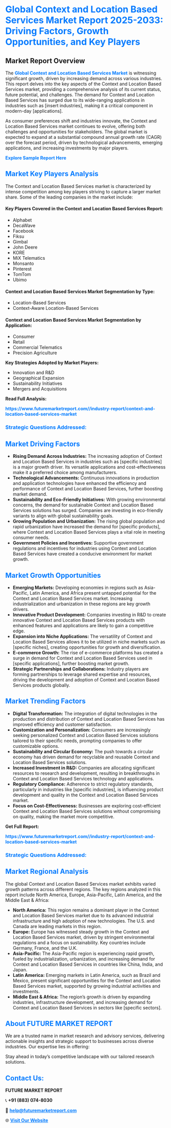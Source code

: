 <h1 style="color: #007BFF;">Global Context and Location Based Services Market Report 2025-2033: Driving Factors, Growth Opportunities, and Key Players</h1>

<section id="overview">
<h2>Market Report Overview</h2>
<p>The <a href="https://www.futuremarketreport.com//industry-report/context-and-location-based-services-market" style="color: #007BFF; text-decoration: none;"><strong>Global Context and Location Based Services Market</strong></a> is witnessing significant growth, driven by increasing demand across various industries. This report delves into the key aspects of the Context and Location Based Services market, providing a comprehensive analysis of its current status, future potential, and challenges. The demand for Context and Location Based Services has surged due to its wide-ranging applications in industries such as [insert industries], making it a critical component in modern-day [applications].</p>
<p>As consumer preferences shift and industries innovate, the Context and Location Based Services market continues to evolve, offering both challenges and opportunities for stakeholders. The global market is expected to expand at a substantial compound annual growth rate (CAGR) over the forecast period, driven by technological advancements, emerging applications, and increasing investments by major players.</p>
</section>

<section id="overview">
<p><a href="https://www.futuremarketreport.com//request-sample/reportId=45857" style="color: #007BFF; text-decoration: none;"><strong>Explore Sample Report Here</strong></a></p>
</section>

<section id="key-players">
<h2 style="color: #007BFF;">Market Key Players Analysis</h2>
<p>The Context and Location Based Services market is characterized by intense competition among key players striving to capture a larger market share. Some of the leading companies in the market include:</p>
<h4>Key Players Covered in the Context and Location Based Services Report:</h4>
<ul><li>Alphabet</li><li>DecaWave</li><li>Facebook</li><li>Fiksu</li><li>Gimbal</li><li>John Deere</li><li>KORE</li><li>MiX Telematics</li><li>Monsanto</li><li>Pinterest</li><li>TomTom</li><li>Ubimo</li></ul>
<h4>Context and Location Based Services Market Segmentation by Type:</h4>
<ul><li>Location-Based Services</li><li>Context-Aware Location-Based Services</li></ul>

<h4>Context and Location Based Services Market Segmentation by Application:</h4>
<ul><li>Consumer</li><li>Retail</li><li>Commercial Telematics</li><li>Precision Agriculture</li></ul>
<p><strong>Key Strategies Adopted by Market Players:</strong></p>
<ul>
<li>Innovation and R&D</li>
<li>Geographical Expansion</li>
<li>Sustainability Initiatives</li>
<li>Mergers and Acquisitions</li>
</ul>
</section>

<section>
<p><strong>Read Full Analysis: </strong></p><a href="https://www.futuremarketreport.com//industry-report/context-and-location-based-services-market" style="color: #007BFF; text-decoration: none;"><strong>https://www.futuremarketreport.com//industry-report/context-and-location-based-services-market</strong></a>
<h3 style="color: #007BFF;">Strategic Questions Addressed:</h3>
</section>

<section id="driving-factors">
<h2 style="color: #007BFF;">Market Driving Factors</h2>
<ul>
<li><strong>Rising Demand Across Industries:</strong> The increasing adoption of Context and Location Based Services in industries such as [specific industries] is a major growth driver. Its versatile applications and cost-effectiveness make it a preferred choice among manufacturers.</li>
<li><strong>Technological Advancements:</strong> Continuous innovations in production and application technologies have enhanced the efficiency and performance of Context and Location Based Services, further boosting market demand.</li>
<li><strong>Sustainability and Eco-Friendly Initiatives:</strong> With growing environmental concerns, the demand for sustainable Context and Location Based Services solutions has surged. Companies are investing in eco-friendly variants to align with global sustainability goals.</li>
<li><strong>Growing Population and Urbanization:</strong> The rising global population and rapid urbanization have increased the demand for [specific products], where Context and Location Based Services plays a vital role in meeting consumer needs.</li>
<li><strong>Government Policies and Incentives:</strong> Supportive government regulations and incentives for industries using Context and Location Based Services have created a conducive environment for market growth.</li>
</ul>
</section>

<section id="growth-opportunities">
<h2 style="color: #007BFF;">Market Growth Opportunities</h2>
<ul>
<li><strong>Emerging Markets:</strong> Developing economies in regions such as Asia-Pacific, Latin America, and Africa present untapped potential for the Context and Location Based Services market. Increasing industrialization and urbanization in these regions are key growth drivers.</li>
<li><strong>Innovative Product Development:</strong> Companies investing in R&D to create innovative Context and Location Based Services products with enhanced features and applications are likely to gain a competitive edge.</li>
<li><strong>Expansion into Niche Applications:</strong> The versatility of Context and Location Based Services allows it to be utilized in niche markets such as [specific niches], creating opportunities for growth and diversification.</li>
<li><strong>E-commerce Growth:</strong> The rise of e-commerce platforms has created a surge in demand for Context and Location Based Services used in [specific applications], further boosting market growth.</li>
<li><strong>Strategic Partnerships and Collaborations:</strong> Industry players are forming partnerships to leverage shared expertise and resources, driving the development and adoption of Context and Location Based Services products globally.</li>
</ul>
</section>

<section id="trending-factors">
<h2 style="color: #007BFF;">Market Trending Factors</h2>
<ul>
<li><strong>Digital Transformation:</strong> The integration of digital technologies in the production and distribution of Context and Location Based Services has improved efficiency and customer satisfaction.</li>
<li><strong>Customization and Personalization:</strong> Consumers are increasingly seeking personalized Context and Location Based Services solutions tailored to their specific needs, prompting companies to offer customizable options.</li>
<li><strong>Sustainability and Circular Economy:</strong> The push towards a circular economy has driven demand for recyclable and reusable Context and Location Based Services solutions.</li>
<li><strong>Increased Investment in R&D:</strong> Companies are allocating significant resources to research and development, resulting in breakthroughs in Context and Location Based Services technology and applications.</li>
<li><strong>Regulatory Compliance:</strong> Adherence to strict regulatory standards, particularly in industries like [specific industries], is influencing product development and quality in the Context and Location Based Services market.</li>
<li><strong>Focus on Cost-Effectiveness:</strong> Businesses are exploring cost-efficient Context and Location Based Services solutions without compromising on quality, making the market more competitive.</li>
</ul>
</section>

<section>
<p><strong>Get Full Report: </strong></p><a href="https://www.futuremarketreport.com//industry-report/context-and-location-based-services-market" style="color: #007BFF; text-decoration: none;"><strong>https://www.futuremarketreport.com//industry-report/context-and-location-based-services-market</strong></a>
<h3 style="color: #007BFF;">Strategic Questions Addressed:</h3>
</section>


<section id="regional-analysis">
<h2 style="color: #007BFF;">Market Regional Analysis</h2>
<p>The global Context and Location Based Services market exhibits varied growth patterns across different regions. The key regions analyzed in this report include North America, Europe, Asia-Pacific, Latin America, and the Middle East & Africa:</p>
<ul>
<li><strong>North America:</strong> This region remains a dominant player in the Context and Location Based Services market due to its advanced industrial infrastructure and high adoption of new technologies. The U.S. and Canada are leading markets in this region.</li>
<li><strong>Europe:</strong> Europe has witnessed steady growth in the Context and Location Based Services market, driven by stringent environmental regulations and a focus on sustainability. Key countries include Germany, France, and the U.K.</li>
<li><strong>Asia-Pacific:</strong> The Asia-Pacific region is experiencing rapid growth, fueled by industrialization, urbanization, and increasing demand for Context and Location Based Services in countries like China, India, and Japan.</li>
<li><strong>Latin America:</strong> Emerging markets in Latin America, such as Brazil and Mexico, present significant opportunities for the Context and Location Based Services market, supported by growing industrial activities and investments.</li>
<li><strong>Middle East & Africa:</strong> The region’s growth is driven by expanding industries, infrastructure development, and increasing demand for Context and Location Based Services in sectors like [specific sectors].</li>
</ul>
</section>

<footer>
<h2 style="color: #007BFF;">About FUTURE MARKET REPORT</h2>
<p>We are a trusted name in market research and advisory services, delivering actionable insights and strategic support to businesses across diverse industries. Our expertise lies in offering:</p>

<p>Stay ahead in today’s competitive landscape with our tailored research solutions.</p>

<h2 style="color: #007BFF;">Contact Us:</h2>
<p><strong>FUTURE MARKET REPORT</strong></p>
<p>📞 <strong>+91 (883) 074-8030</strong></p>
<p>📧 <strong><a href="mailto:help@futuremarketreport.com" style="color: #007BFF;">help@futuremarketreport.com</a></strong></p>
<p>🌐 <strong><a href="https://www.futuremarketreport.com/" style="color: #007BFF;">Visit Our Website</a></strong></p>
</footer>
